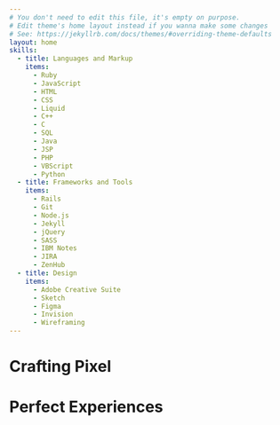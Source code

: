 ```yaml
---
# You don't need to edit this file, it's empty on purpose.
# Edit theme's home layout instead if you wanna make some changes
# See: https://jekyllrb.com/docs/themes/#overriding-theme-defaults
layout: home
skills:
  - title: Languages and Markup
    items: 
      - Ruby
      - JavaScript
      - HTML
      - CSS
      - Liquid
      - C++
      - C
      - SQL
      - Java
      - JSP
      - PHP
      - VBScript
      - Python
  - title: Frameworks and Tools
    items:
      - Rails
      - Git
      - Node.js
      - Jekyll
      - jQuery
      - SASS
      - IBM Notes
      - JIRA
      - ZenHub
  - title: Design
    items:
      - Adobe Creative Suite
      - Sketch
      - Figma
      - Invision
      - Wireframing
---
```


# Crafting Pixel
# Perfect Experiences
